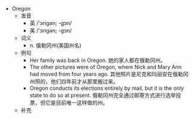 - Oregon
  - 发音
    - 英 /'ɔriɡən; -ɡɔn/
    - 美 /'ɔriɡən; -ɡɔn/
  - 词义
    - n. 俄勒冈州(美国州名)
  - 例句
    - Her family was back in Oregon. 她的家人都在俄勒冈州。
    - The other pictures were of Oregon, where Nick and Mary Ann had moved from four years ago. 其他照片是尼克和玛丽安在俄勒冈州照的，他们四年前才从那里搬过来。
    - Oregon conducts its elections entirely by mail, but it is the only state to do so at present. 俄勒冈州完全通过邮寄方式进行选举投票，但它是目前唯一这样做的州。
  - 补充